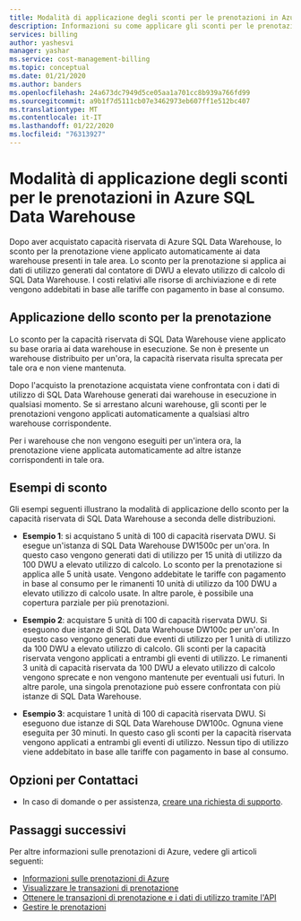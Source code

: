 ```yaml
---
title: Modalità di applicazione degli sconti per le prenotazioni in Azure SQL Data Warehouse | Microsoft Docs
description: Informazioni su come applicare gli sconti per le prenotazioni in Azure SQL Data Warehouse per risparmiare denaro.
services: billing
author: yashesvi
manager: yashar
ms.service: cost-management-billing
ms.topic: conceptual
ms.date: 01/21/2020
ms.author: banders
ms.openlocfilehash: 24a673dc7949d5ce05aa1a701cc8b939a766fd99
ms.sourcegitcommit: a9b1f7d5111cb07e3462973eb607ff1e512bc407
ms.translationtype: MT
ms.contentlocale: it-IT
ms.lasthandoff: 01/22/2020
ms.locfileid: "76313927"
---
```

# <a name="how-reservation-discounts-apply-to-azure-sql-data-warehouse"></a>Modalità di applicazione degli sconti per le prenotazioni in Azure SQL Data Warehouse

Dopo aver acquistato capacità riservata di Azure SQL Data Warehouse, lo sconto per la prenotazione viene applicato automaticamente ai data warehouse presenti in tale area. Lo sconto per la prenotazione si applica ai dati di utilizzo generati dal contatore di DWU a elevato utilizzo di calcolo di SQL Data Warehouse. I costi relativi alle risorse di archiviazione e di rete vengono addebitati in base alle tariffe con pagamento in base al consumo.

## <a name="reservation-discount-application"></a>Applicazione dello sconto per la prenotazione

Lo sconto per la capacità riservata di SQL Data Warehouse viene applicato su base oraria ai data warehouse in esecuzione. Se non è presente un warehouse distribuito per un'ora, la capacità riservata risulta sprecata per tale ora e non viene mantenuta.

Dopo l'acquisto la prenotazione acquistata viene confrontata con i dati di utilizzo di SQL Data Warehouse generati dai warehouse in esecuzione in qualsiasi momento. Se si arrestano alcuni warehouse, gli sconti per le prenotazioni vengono applicati automaticamente a qualsiasi altro warehouse corrispondente.

Per i warehouse che non vengono eseguiti per un'intera ora, la prenotazione viene applicata automaticamente ad altre istanze corrispondenti in tale ora.

## <a name="discount-examples"></a>Esempi di sconto

Gli esempi seguenti illustrano la modalità di applicazione dello sconto per la capacità riservata di SQL Data Warehouse a seconda delle distribuzioni.

- **Esempio 1**: si acquistano 5 unità di 100 di capacità riservata DWU. Si esegue un'istanza di SQL Data Warehouse DW1500c per un'ora. In questo caso vengono generati dati di utilizzo per 15 unità di utilizzo da 100 DWU a elevato utilizzo di calcolo. Lo sconto per la prenotazione si applica alle 5 unità usate. Vengono addebitate le tariffe con pagamento in base al consumo per le rimanenti 10 unità di utilizzo da 100 DWU a elevato utilizzo di calcolo usate. In altre parole, è possibile una copertura parziale per più prenotazioni.

- **Esempio 2**: acquistare 5 unità di 100 di capacità riservata DWU. Si eseguono due istanze di SQL Data Warehouse DW100c per un'ora. In questo caso vengono generati due eventi di utilizzo per 1 unità di utilizzo da 100 DWU a elevato utilizzo di calcolo. Gli sconti per la capacità riservata vengono applicati a entrambi gli eventi di utilizzo. Le rimanenti 3 unità di capacità riservata da 100 DWU a elevato utilizzo di calcolo vengono sprecate e non vengono mantenute per eventuali usi futuri. In altre parole, una singola prenotazione può essere confrontata con più istanze di SQL Data Warehouse.

- **Esempio 3**: acquistare 1 unità di 100 di capacità riservata DWU. Si eseguono due istanze di SQL Data Warehouse DW100c. Ognuna viene eseguita per 30 minuti. In questo caso gli sconti per la capacità riservata vengono applicati a entrambi gli eventi di utilizzo. Nessun tipo di utilizzo viene addebitato in base alle tariffe con pagamento in base al consumo.

## <a name="need-help-contact-us"></a>Opzioni per Contattaci

- In caso di domande o per assistenza, [creare una richiesta di supporto](https://go.microsoft.com/fwlink/?linkid=2083458).

## <a name="next-steps"></a>Passaggi successivi

Per altre informazioni sulle prenotazioni di Azure, vedere gli articoli seguenti:

- [Informazioni sulle prenotazioni di Azure](save-compute-costs-reservations.md)
- [Visualizzare le transazioni di prenotazione](view-reservations.md)
- [Ottenere le transazioni di prenotazione e i dati di utilizzo tramite l'API](reservation-apis.md)
- [Gestire le prenotazioni](manage-reserved-vm-instance.md)
